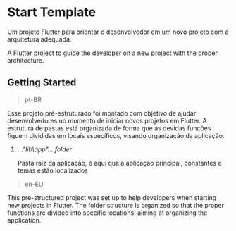 # Start Template


Um projeto Flutter para orientar o desenvolvedor em um novo projeto com a arquitetura adequada.

A Flutter project to guide the developer on a new project with the proper architecture.

## Getting Started

> pt-BR

Esse projeto pré-estruturado foi montado com objetivo de ajudar desenvolvedores no momento de iniciar novos projetos em Flutter.
A estrutura de pastas está organizada de forma que as devidas funções fiquem divididas em locais específicos, visando organização da aplicação.

1. _..."lib\app"... folder_

    Pasta raiz da aplicação, é aqui qua a aplicação principal, constantes e temas estão localizados

> en-EU

This pre-structured project was set up to help developers when starting new projects in Flutter.
The folder structure is organized so that the proper functions are divided into specific locations, aiming at organizing the application.
